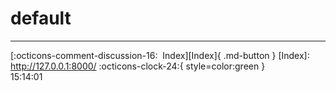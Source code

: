 <!---ID: note-19072023-151401--->
# __default__
----


[:octicons-comment-discussion-16:&nbsp; Index][Index]{ .md-button }
[Index]: http://127.0.0.1:8000/
:octicons-clock-24:{ style=color:green }  
15:14:01  
<!--- ID: [default](week-29072023.md) --->
<!--- IDW: (/home/wz/wz-notes/docs/week-29072023.md)(note-19072023-151401.md) --->
